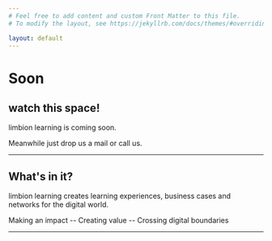 ```yaml
---
# Feel free to add content and custom Front Matter to this file.
# To modify the layout, see https://jekyllrb.com/docs/themes/#overriding-theme-defaults

layout: default
---
```


# Soon
## watch this space!

limbion learning is coming soon.

Meanwhile just drop us a mail or call us.

***

## What's in it?

limbion learning creates learning experiences, business cases and networks for the digital world.



Making an impact -- Creating value -- Crossing digital boundaries

***